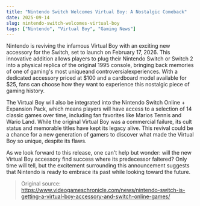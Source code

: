 ```yaml
---
title: "Nintendo Switch Welcomes Virtual Boy: A Nostalgic Comeback"
date: 2025-09-14
slug: nintendo-switch-welcomes-virtual-boy
tags: ["Nintendo", "Virtual Boy", "Gaming News"]
---
```


Nintendo is reviving the infamous Virtual Boy with an exciting new accessory for the Switch, set to launch on February 17, 2026. This innovative addition allows players to plug their Nintendo Switch or Switch 2 into a physical replica of the original 1995 console, bringing back memories of one of gaming's most uniqueand controversialexperiences. With a dedicated accessory priced at $100 and a cardboard model available for $25, fans can choose how they want to experience this nostalgic piece of gaming history.

The Virtual Boy will also be integrated into the Nintendo Switch Online + Expansion Pack, which means players will have access to a selection of 14 classic games over time, including fan favorites like Marios Tennis and Wario Land. While the original Virtual Boy was a commercial failure, its cult status and memorable titles have kept its legacy alive. This revival could be a chance for a new generation of gamers to discover what made the Virtual Boy so unique, despite its flaws.

As we look forward to this release, one can't help but wonder: will the new Virtual Boy accessory find success where its predecessor faltered? Only time will tell, but the excitement surrounding this announcement suggests that Nintendo is ready to embrace its past while looking toward the future.
> Original source: https://www.videogameschronicle.com/news/nintendo-switch-is-getting-a-virtual-boy-accessory-and-switch-online-games/
